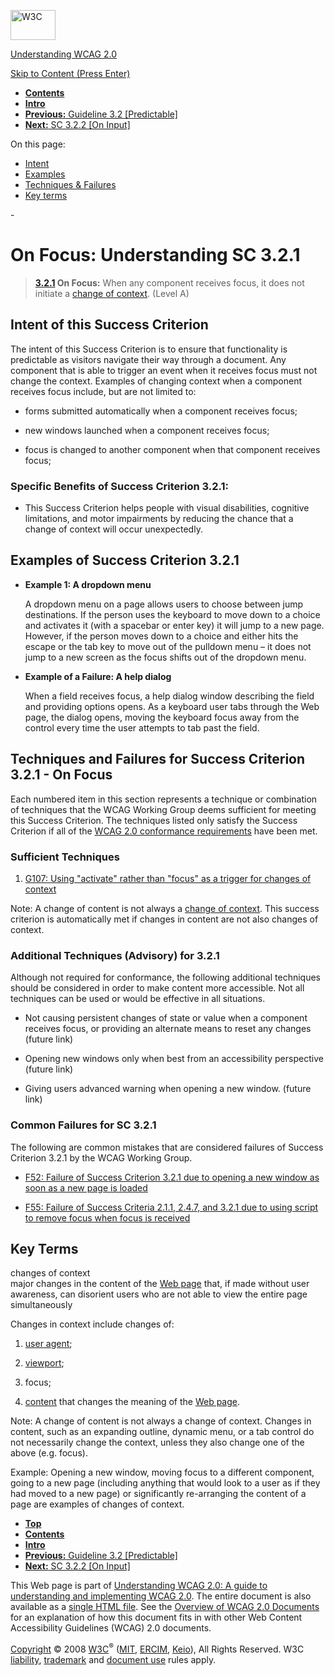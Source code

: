 [<img src="http://www.w3.org/Icons/w3c_home" alt="W3C" width="72" height="48" />](http://www.w3.org/)

[Understanding WCAG 2.0](http://www.w3.org/TR/2008/WD-UNDERSTANDING-WCAG20-20081103/)

[Skip to Content (Press Enter)](#maincontent)

<span id="top"></span>

-   **[Contents](http://www.w3.org/TR/2008/WD-UNDERSTANDING-WCAG20-20081103/#contents "Table of Contents")**
-   **[Intro](intro.html "Introduction to Understanding WCAG 2.0")**
-   [**Previous:** Guideline 3.2 \[Predictable\]](consistent-behavior.html "Understanding Guideline  3.2 [Predictable]")
-   [**Next:** SC 3.2.2 \[On Input\]](consistent-behavior-unpredictable-change.html "Understanding SC  3.2.2 [On Input]")

On this page:

-   [Intent](#consistent-behavior-receive-focus-intent-head)
-   [Examples](#consistent-behavior-receive-focus-examples-head)
-   [Techniques & Failures](#consistent-behavior-receive-focus-techniques-head)
-   [Key terms](#key-terms)

<span id="maincontent">-</span>

<span id="consistent-behavior-receive-focus"></span> **On Focus**<span class="screenreader">:</span> Understanding SC 3.2.1
===========================================================================================================================

> **[3.2.1](http://www.w3.org/TR/2008/PR-WCAG20-20081103/#consistent-behavior-receive-focus) On Focus:** When any component receives focus, it does not initiate a <a href="#context-changedef" class="termref">change of context</a>. (Level A)

Intent of this Success Criterion
--------------------------------

The intent of this Success Criterion is to ensure that functionality is predictable as visitors navigate their way through a document. Any component that is able to trigger an event when it receives focus must not change the context. Examples of changing context when a component receives focus include, but are not limited to:

-   forms submitted automatically when a component receives focus;

-   new windows launched when a component receives focus;

-   focus is changed to another component when that component receives focus;

### Specific Benefits of Success Criterion 3.2.1:

-   This Success Criterion helps people with visual disabilities, cognitive limitations, and motor impairments by reducing the chance that a change of context will occur unexpectedly.

Examples of Success Criterion 3.2.1
-----------------------------------

-   **Example 1: A dropdown menu**

    A dropdown menu on a page allows users to choose between jump destinations. If the person uses the keyboard to move down to a choice and activates it (with a spacebar or enter key) it will jump to a new page. However, if the person moves down to a choice and either hits the escape or the tab key to move out of the pulldown menu – it does not jump to a new screen as the focus shifts out of the dropdown menu.

-   **Example of a Failure: A help dialog**

    When a field receives focus, a help dialog window describing the field and providing options opens. As a keyboard user tabs through the Web page, the dialog opens, moving the keyboard focus away from the control every time the user attempts to tab past the field.

Techniques and Failures for Success Criterion 3.2.1 - On Focus
--------------------------------------------------------------

Each numbered item in this section represents a technique or combination of techniques that the WCAG Working Group deems sufficient for meeting this Success Criterion. The techniques listed only satisfy the Success Criterion if all of the [WCAG 2.0 conformance requirements](http://www.w3.org/TR/2008/PR-WCAG20-20081103/#conformance-reqs) have been met.

### Sufficient Techniques

1.  [G107: Using "activate" rather than "focus" as a trigger for changes of context](http://www.w3.org/TR/2008/WD-WCAG20-TECHS-20081103/G107)

Note: A change of content is not always a [change of context](http://www.w3.org/TR/2008/PR-WCAG20-20081103/#context-changedef). This success criterion is automatically met if changes in content are not also changes of context.

### Additional Techniques (Advisory) for 3.2.1

Although not required for conformance, the following additional techniques should be considered in order to make content more accessible. Not all techniques can be used or would be effective in all situations.

-   Not causing persistent changes of state or value when a component receives focus, or providing an alternate means to reset any changes (future link)

-   Opening new windows only when best from an accessibility perspective (future link)

-   Giving users advanced warning when opening a new window. (future link)

### Common Failures for SC 3.2.1

The following are common mistakes that are considered failures of Success Criterion 3.2.1 by the WCAG Working Group.

-   [F52: Failure of Success Criterion 3.2.1 due to opening a new window as soon as a new page is loaded](http://www.w3.org/TR/2008/WD-WCAG20-TECHS-20081103/F52)

-   [F55: Failure of Success Criteria 2.1.1, 2.4.7, and 3.2.1 due to using script to remove focus when focus is received](http://www.w3.org/TR/2008/WD-WCAG20-TECHS-20081103/F55)

Key Terms
---------

 <span id="context-changedef"></span> changes of context  
major changes in the content of the <a href="http://www.w3.org/TR/2008/PR-WCAG20-20081103/#webpagedef" class="termref">Web page</a> that, if made without user awareness, can disorient users who are not able to view the entire page simultaneously

Changes in context include changes of:

1.  <a href="http://www.w3.org/TR/2008/PR-WCAG20-20081103/#useragentdef" class="termref">user agent</a>;

2.  <a href="http://www.w3.org/TR/2008/PR-WCAG20-20081103/#viewportdef" class="termref">viewport</a>;

3.  focus;

4.  <a href="http://www.w3.org/TR/2008/PR-WCAG20-20081103/#contentdef" class="termref">content</a> that changes the meaning of the <a href="http://www.w3.org/TR/2008/PR-WCAG20-20081103/#webpagedef" class="termref">Web page</a>.

Note: A change of content is not always a change of context. Changes in content, such as an expanding outline, dynamic menu, or a tab control do not necessarily change the context, unless they also change one of the above (e.g. focus).

Example: Opening a new window, moving focus to a different component, going to a new page (including anything that would look to a user as if they had moved to a new page) or significantly re-arranging the content of a page are examples of changes of context.

-   **[Top](#top)**
-   **[Contents](http://www.w3.org/TR/2008/WD-UNDERSTANDING-WCAG20-20081103/#contents "Table of Contents")**
-   **[Intro](intro.html "Introduction to Understanding WCAG 2.0")**
-   [**Previous:** Guideline 3.2 \[Predictable\]](consistent-behavior.html "Understanding Guideline  3.2 [Predictable]")
-   [**Next:** SC 3.2.2 \[On Input\]](consistent-behavior-unpredictable-change.html "Understanding SC  3.2.2 [On Input]")

This Web page is part of [Understanding WCAG 2.0: A guide to understanding and implementing WCAG 2.0](http://www.w3.org/TR/2008/WD-UNDERSTANDING-WCAG20-20081103/). The entire document is also available as a [single HTML file](complete.html). See the [Overview of WCAG 2.0 Documents](http://www.w3.org/WAI/intro/wcag20) for an explanation of how this document fits in with other Web Content Accessibility Guidelines (WCAG) 2.0 documents.

[Copyright](http://www.w3.org/Consortium/Legal/ipr-notice#Copyright) © 2008 [W3C](http://www.w3.org/)<sup>®</sup> ([MIT](http://www.csail.mit.edu/), [ERCIM](http://www.ercim.org/), [Keio](http://www.keio.ac.jp/)), All Rights Reserved. W3C [liability](http://www.w3.org/Consortium/Legal/ipr-notice#Legal_Disclaimer), [trademark](http://www.w3.org/Consortium/Legal/ipr-notice#W3C_Trademarks) and [document use](http://www.w3.org/Consortium/Legal/copyright-documents) rules apply.
